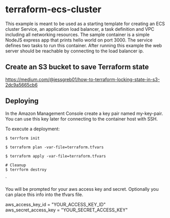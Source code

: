 # terraform-ecs-cluster

This example is meant to be used as a starting template for creating an ECS cluster Service, an application load balancer, a task definition and VPC including all networking resources. The sample container is a simple NodeJS express app that prints hello world on port 3000. The service defines two tasks to run this container. After running this example the web server should be reachable by connecting to the load balancer ip. 

## Create an S3 bucket to save Terraform state
https://medium.com/@jessgreb01/how-to-terraform-locking-state-in-s3-2dc9a5665cb6

## Deploying

In the Amazon Management Console create a key pair named my-key-pair. You can use this key later for connecting to the container host with SSH.  

To execute a deployment:

```console
$ terrform init
```

```console
$ terraform plan -var-file=terraform.tfvars
```

```console
$ terraform apply -var-file=terraform.tfvars
```

```console
# Cleanup
$ terrform destroy
```
`

You will be prompted for your aws access key and secret. Optionally you can place this info into the tfvars file.

aws_access_key_id = "YOUR_ACCESS_KEY_ID"<br/>
aws_secret_access_key = "YOUR_SECRET_ACCESS_KEY"
